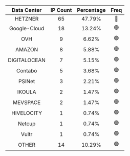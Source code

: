 | Data Center | IP Count | Percentage | Freq |
|:------------:|:--------:|:-----------:|:-----:|
| HETZNER | 65 | 47.79% | 🔴 |
| Google-Cloud | 18 | 13.24% | 🟢 |
| OVH | 9 | 6.62% | 🟢 |
| AMAZON | 8 | 5.88% | 🟢 |
| DIGITALOCEAN | 7 | 5.15% | 🟢 |
| Contabo | 5 | 3.68% | 🟢 |
| PSINet | 3 | 2.21% | 🟢 |
| IKOULA | 2 | 1.47% | 🟢 |
| MEVSPACE | 2 | 1.47% | 🟢 |
| HIVELOCITY | 1 | 0.74% | 🟢 |
| Netcup | 1 | 0.74% | 🟢 |
| Vultr | 1 | 0.74% | 🟢 |
| OTHER | 14 | 10.29% | 🟢 |